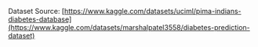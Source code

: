 Dataset Source: [https://www.kaggle.com/datasets/uciml/pima-indians-diabetes-database](https://www.kaggle.com/datasets/marshalpatel3558/diabetes-prediction-dataset)
